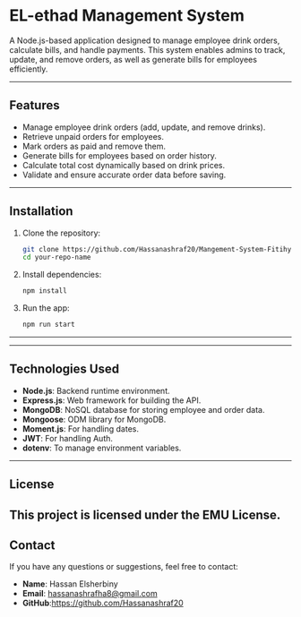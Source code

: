 
# **EL-ethad Management System**

A Node.js-based application designed to manage employee drink orders, calculate bills, and handle payments. This system enables admins to track, update, and remove orders, as well as generate bills for employees efficiently.


---

## **Features**

- Manage employee drink orders (add, update, and remove drinks).
- Retrieve unpaid orders for employees.
- Mark orders as paid and remove them.
- Generate bills for employees based on order history.
- Calculate total cost dynamically based on drink prices.
- Validate and ensure accurate order data before saving.

---

## **Installation**

1. Clone the repository:
   ```bash
   git clone https://github.com/Hassanashraf20/Mangement-System-Fitihy-Cafe
   cd your-repo-name
   ```

2. Install dependencies:
   ```bash
   npm install
   ```


3. Run the app:
   ```bash
   npm run start
   ```

---


---

## **Technologies Used**

- **Node.js**: Backend runtime environment.
- **Express.js**: Web framework for building the API.
- **MongoDB**: NoSQL database for storing employee and order data.
- **Mongoose**: ODM library for MongoDB.
- **Moment.js**: For handling dates.
- **JWT**: For handling Auth.
- **dotenv**: To manage environment variables.

---

## **License**

This project is licensed under the EMU License.
---

## **Contact**

If you have any questions or suggestions, feel free to contact:

- **Name**: Hassan Elsherbiny
- **Email**: hassanashrafha8@gmail.com
- **GitHub**:https://github.com/Hassanashraf20
